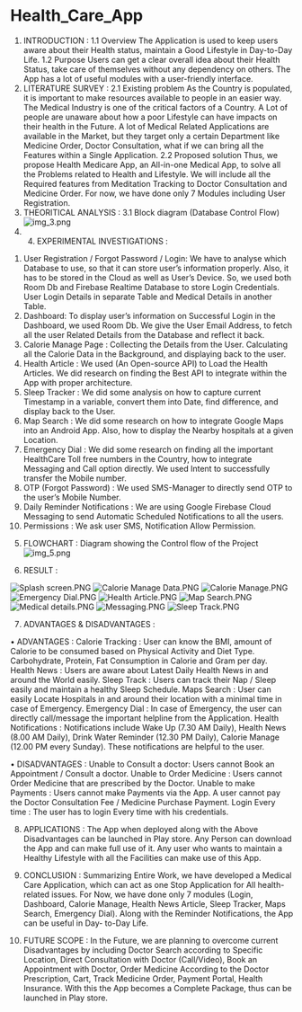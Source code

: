 # Health_Care_App
1.	INTRODUCTION :
1.1	Overview
The Application is used to keep users aware about their Health status, maintain a Good Lifestyle in Day-to-Day Life.
1.2	Purpose
Users can get a clear overall idea about their Health Status, take care of themselves without any dependency on others. The App has a lot of useful modules with a user-friendly interface.
2.	LITERATURE SURVEY :
2.1	Existing problem
As the Country is populated, it is important to make resources available to people in an easier way. The Medical Industry is one of the critical factors of a Country. A Lot of people are unaware about how a poor Lifestyle can have impacts on their health in the Future. A lot of Medical Related Applications are available in the Market, but they target only a certain Department like Medicine Order, Doctor Consultation, what if we can bring all the Features within a Single Application.
2.2	Proposed solution
Thus, we propose Health Medicare App, an All-in-one Medical App, to solve all the Problems related to Health and Lifestyle. We will include all the Required features from Meditation Tracking to Doctor Consultation and Medicine Order. For now, we have done only 7 Modules including User Registration.
3.	THEORITICAL ANALYSIS :
3.1	Block diagram (Database Control Flow)
![img_3.png](img_3.png)
4. 4.	EXPERIMENTAL INVESTIGATIONS :
1)	User Registration / Forgot Password / Login: We have to analyse which Database to use, so that it can store user’s information properly. Also, it has to be stored in the Cloud as well as User’s Device. So, we used both Room Db and Firebase Realtime Database to store Login Credentials. User Login Details in separate Table and Medical Details in another Table.
2)	Dashboard: To display user’s information on Successful Login in the Dashboard, we used Room Db. We give the User Email Address, to fetch all the user Related Details from the Database and reflect it back.
3)	Calorie Manage Page : Collecting the Details from the User. Calculating all the Calorie Data in the Background, and displaying back to the user.
4)	  Health Article : We used (An Open-source API) to Load the Health Articles. We did research on finding the Best API to integrate within the App with proper architecture.
5)	Sleep Tracker : We did some analysis on how to capture current Timestamp in a variable, convert them into Date, find difference, and display back to the User.
6)	Map Search : We did some research on how to integrate Google Maps into an Android App. Also, how to display the Nearby hospitals at a given Location.
7)	Emergency Dial : We did some research on finding all the important HealthCare Toll free numbers in the Country, how to integrate Messaging and Call option directly. We used Intent to successfully transfer the Mobile number.
8)	OTP (Forgot Password) : We used SMS-Manager to directly send OTP to the user’s Mobile Number.
9)	Daily Reminder Notifications : We are using Google Firebase Cloud Messaging to send Automatic Scheduled Notifications to all the users.
10)	Permissions : We ask user SMS, Notification Allow Permission.
5.	FLOWCHART :
Diagram showing the Control flow of the Project
![img_5.png](img_5.png)

6.	RESULT :
   
![Splash screen.PNG](screenshot%2FSplash%20screen.PNG)
![Calorie Manage Data.PNG](screenshot%2FCalorie%20Manage%20Data.PNG)
![Calorie Manage.PNG](screenshot%2FCalorie%20Manage.PNG)
![Emergency Dial.PNG](screenshot%2FEmergency%20Dial.PNG)
![Health Article.PNG](screenshot%2FHealth%20Article.PNG)
![Map Search.PNG](screenshot%2FMap%20Search.PNG)
![Medical details.PNG](screenshot%2FMedical%20details.PNG)
![Messaging.PNG](screenshot%2FMessaging.PNG)
![Sleep Track.PNG](screenshot%2FSleep%20Track.PNG)

7.	ADVANTAGES & DISADVANTAGES :
   
•	ADVANTAGES :
Calorie Tracking : User can know the BMI, amount of Calorie to be consumed based on Physical Activity and Diet Type. Carbohydrate, Protein, Fat Consumption in Calorie and Gram per day.
Health News : Users are aware about Latest Daily Health News in and around the World easily.
Sleep Track : Users can track their Nap / Sleep easily and maintain a healthy Sleep Schedule.
Maps Search : User can easily Locate Hospitals in and around their location with a minimal time in case of Emergency.
Emergency Dial : In case of Emergency, the user can directly call/message the important helpline from the Application.
Health Notifications : Notifications include Wake Up (7.30 AM Daily), Health News (8.00 AM Daily), Drink Water Reminder (12.30 PM Daily), Calorie Manage (12.00 PM every Sunday). These notifications are helpful to the user.

•	DISADVANTAGES :
Unable to Consult a doctor: Users cannot Book an Appointment / Consult a doctor.
Unable to Order Medicine : Users cannot Order Medicine that are prescribed by the Doctor.
Unable to make Payments : Users cannot make Payments via the App. A user cannot pay the Doctor Consultation Fee / Medicine Purchase Payment.
Login Every time : The user has to login Every time with his credentials.

08.	APPLICATIONS :
The App when deployed along with the Above Disadvantages can be launched in Play store.
Any Person can download the App and can make full use of it. Any user who wants to maintain a Healthy Lifestyle with all the Facilities can make use of this App.

09.	CONCLUSION :
Summarizing Entire Work, we have developed a Medical Care Application, which can act as one Stop Application for All health-related issues. For Now, we have done only 7 modules (Login, Dashboard, Calorie Manage, Health News Article, Sleep Tracker, Maps Search, Emergency Dial). Along with the Reminder Notifications, the App can be useful in Day- to-Day Life.

10.	FUTURE SCOPE :
In the Future, we are planning to overcome current Disadvantages by including Doctor Search according to Specific Location, Direct Consultation with Doctor (Call/Video), Book an Appointment with Doctor, Order Medicine According to the Doctor Prescription, Cart, Track Medicine Order, Payment Portal, Health Insurance. With this the App becomes a Complete Package, thus can be launched in Play store.

